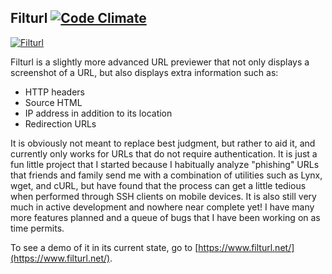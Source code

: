 ## Filturl [![Code Climate](https://codeclimate.com/github/bethcrb/filturl.png)](https://codeclimate.com/github/bethcrb/filturl)

[![Filturl](https://raw.github.com/bethcrb/filturl/master/app/assets/images/logo-bk.png)](https://www.filturl.net/)

Filturl is a slightly more advanced URL previewer that not only displays a screenshot of a URL, but also displays extra information such as:
* HTTP headers
* Source HTML
* IP address in addition to its location
* Redirection URLs

It is obviously not meant to replace best judgment, but rather to aid it, and currently only works for URLs that do not require authentication. It is just a fun little project that I started because I habitually analyze "phishing" URLs that friends and family send me with a combination of utilities such as Lynx, wget, and cURL, but have found that the process can get a little tedious when performed through SSH clients on mobile devices. It is also still very much in active development and nowhere near complete yet! I have many more features planned and a queue of bugs that I have been working on as time permits.

To see a demo of it in its current state, go to [https://www.filturl.net/](https://www.filturl.net/).
